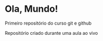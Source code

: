 # Ola, Mundo!
 Primeiro repositório do curso git e github

 Repositório criado durante uma aula ao vivo
